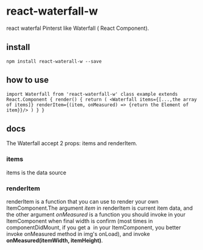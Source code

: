 # react-waterfall-w
react waterfal
Pinterst like Waterfall ( React Component). 

## install
`npm install react-waterall-w --save`

## how to use
`import Waterfall from 'react-waterfall-w'
class example extends React.Component {
  render() {
    return (
      <Waterfall
        items={[...,the array of items]}
        renderItem={(item, onMeasured) => {return the Element of item}}/>
    )
  }
}
`

## docs
The Waterfall accept 2 props: items and renderItem. 
### items
items is the data source
### renderItem
renderItem is a function that you can use to render your own ItemComponent.The argument *item* in renderItem is current item data, and the other argument *onMeasured* is a function you should invoke in your ItemComponent when final width is confirm (most times in componentDidMount, if you get a <img /> in your ItemComponent, you better invoke onMeasured method in img's onLoad), and invoke **onMeasured(itemWidth, itemHeight)**.
